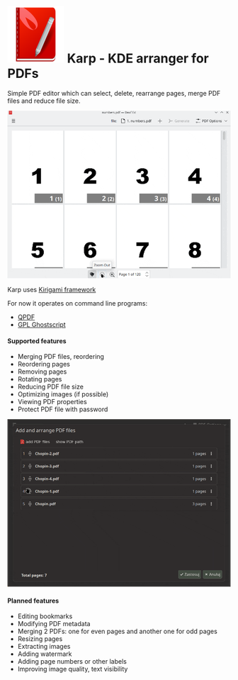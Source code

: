 # <img width="128" src="logo.png"/>  Karp - KDE arranger for PDFs

Simple PDF editor which can select, delete, rearrange pages, merge PDF files and reduce file size.

<img src="extras/karp.gif"/>

Karp uses [Kirigami framework](https://invent.kde.org/frameworks/kirigami)

For now it operates on command line programs:
 * [QPDF](https://qpdf.sourceforge.io)
 * [GPL Ghostscript](https://www.ghostscript.com)

#### Supported features
 * Merging PDF files, reordering
 * Reordering pages
 * Removing pages
 * Rotating pages
 * Reducing PDF file size
 * Optimizing images (if possible)
 * Viewing PDF properties
 * Protect PDF file with password

<img src="extras/reorder.gif"/>

#### Planned features
 * Editing bookmarks
 * Modifying PDF metadata
 * Merging 2 PDFs: one for even pages and another one for odd pages
 * Resizing pages
 * Extracting images
 * Adding watermark
 * Adding page numbers or other labels
 * Improving image quality, text visibility
